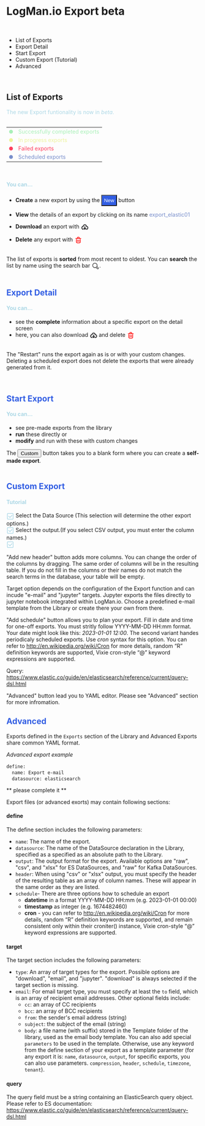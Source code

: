 # LogMan.io Export beta

<br>

- List of Exports
- Export Detail
- Start Export
- Custom Export (Tutorial)
- Advanced

<br>

## List of Exports

<span style="color:lightblue"> The new Export funtionality is now in _beta_. </span>  
<br>

|                                                                                                               |                                                                    |
| :------------------------------------------------------------------------------------------------------------ | :----------------------------------------------------------------- |
| <span style="display:inline-block;width:10px;height:10px;border-radius:50%;background-color:#a9f0b8;"></span> | <span style="color:#a9f0b8;">Successfully completed exports</span> |
| <span style="display:inline-block;width:10px;height:10px;border-radius:50%;background-color:#EDF49C;"></span> | <span style="color:#EDF49C;">In progress exports</span>            |
| <span style="display:inline-block;width:10px;height:10px;border-radius:50%;background-color:#ff3f5d;"></span> | <span style="color:#ff3f5d;">Failed exports</span>                 |
| <span style="display:inline-block;width:10px;height:10px;border-radius:50%;background-color:#788ecb;"></span> | <span style="color:#788ecb;">Scheduled exports</span>              |

<br>
<h4 style="color:lightblue;"> You can... </h4>

- **Create** a new export by using the <button style="background-color:#325ee3; color:white; padding:5px;">New</button> button

- **View** the details of an export by clicking on its name <span style="color:#788ecb;">export_elastic01</span>

- **Download** an export with <img style="width:20px; height:20px; vertical-align:middle;" src="download.svg"/>

- **Delete** any export with <img style="width:20px; height:20px; vertical-align:middle;" src="delete.svg"/>  
  <br>

The list of exports is **sorted** from most recent to oldest. You can **search** the list by name using the search bar <img style="width:20px; height:20px; vertical-align:middle;" src="search.svg"/>.  
<br>

<h2 style="color:#325ee3"> Export Detail  </h2>

<h4 style="color:lightblue;"> You can... </h4>

- see the **complete** information about a specific export on the detail screen
- here, you can also download <img style="width:20px; height:20px; vertical-align:middle;" src="download.svg"/> and delete <img style="width:20px; height:20px; vertical-align:middle;" src="delete.svg"/>  
  <br>

The "Restart" runs the export again as is or with your custom changes. Deleting a scheduled export does not delete the exports that were already generated from it.

<br>

<h2 style="color:#325ee3"> Start Export</h2>

<h4 style="color:lightblue;"> You can... </h4>

- see pre-made exports from the library
- **run** these directly or
- **modify** and run with these with custom changes

The <button style="color:#325ee3, padding:2px;">Custom</button> button takes you to a blank form where you can create a **self-made export**.  
<br>

<h2 style="color:#325ee3">Custom Export</h2>
<h4 style="color:lightblue;">Tutorial</h4>

<img style="width:20px; height:20px; vertical-align:middle;" src="checkmark.svg"/>
Select the Data Source (This selection will determine the other export options.)  
<br>
<img style="width:20px; height:20px; vertical-align:middle;" src="checkmark.svg"/>
Select the output.(If you select CSV output, you must enter the column names.)  
<br>
<img style="width:20px; height:20px; vertical-align:middle;" src="checkmark.svg"/>

"Add new header" button adds more columns. You can change the order of the columns by dragging.
The same order of columns will be in the resulting table.
If you do not fill in the columns or their names do not match the search terms in the database, your table will be empty.

Target option depends on the configuration of the Export function and can incude "e-mail" and "jupyter" targets.
Jupyter exports the files directly to jupyter notebook integrated within LogMan.io.
Choose a predefined e-mail template from the Library or create there your own from there.

"Add schedule" button allows you to plan your export.
Fill in date and time for one-off exports. You must stritly follow YYYY-MM-DD HH:mm format. Your date might look like this: _2023-01-01 12:00_.
The second variant handes periodicaly scheduled exports. Use _cron_ syntax for this option.
You can refer to http://en.wikipedia.org/wiki/Cron for more details, random “R” definition keywords are supported, Vixie cron-style “@” keyword expressions are supported.

Query: https://www.elastic.co/guide/en/elasticsearch/reference/current/query-dsl.html

"Advanced" button lead you to YAML editor. Please see "Advanced" section for more infromation.

<h2 style="color:#325ee3">Advanced</h2>

Exports defined in the `Exports` section of the Library and Advanced Exports share common YAML format.

_Advanced export example_

```
define:
  name: Export e-mail
  datasource: elasticsearch

```

** please complete it **

Export files (or advanced exorts) may contain following sections:

#### define

The define section includes the following parameters:

- `name`: The name of the export.
- `datasource`: The name of the DataSource declaration in the Library, specified as a specified as an absolute path to the Library.
- `output`: The output format for the export. Available options are "raw", "csv", and "xlsx" for ES DataSources, and "raw" for Kafka DataSources.
- `header`: When using "csv" or "xlsx" output, you must specify the header of the resulting table as an array of column names. These will appear in the same order as they are listed.
- `schedule`- There are three options how to schedule an export
  - **datetime** in a format YYYY-MM-DD HH:mm (e.g. 2023-01-01 00:00)
  - **timestamp** as integer (e.g. 1674482460)
  - **cron** - you can refer to http://en.wikipedia.org/wiki/Cron for more details, random “R” definition keywords are supported, and remain consistent only within their croniter() instance, Vixie cron-style “@” keyword expressions are supported.

#### target

The target section includes the following parameters:

- `type`: An array of target types for the export. Possible options are "download", "email", and "jupyter". "download" is always selected if the target section is missing.
- `email`: For email target type, you must specify at least the `to` field, which is an array of recipient email addresses. Other optional fields include:
  - `cc`: an array of CC recipients
  - `bcc`: an array of BCC recipients
  - `from`: the sender's email address (string)
  - `subject`: the subject of the email (string)
  - `body`: a file name (with suffix) stored in the Template folder of the library, used as the email body template. You can also add special `parameters` to be used in the template. Otherwise, use any keyword from the define section of your export as a template parameter (for any export it is: `name`, `datasource`, `output`, for specific exports, you can also use parameters. `compression`, `header`, `schedule`, `timezone`, `tenant`).

#### query

The query field must be a string containing an ElasticSearch query object. Please refer to ES documentation: https://www.elastic.co/guide/en/elasticsearch/reference/current/query-dsl.html
